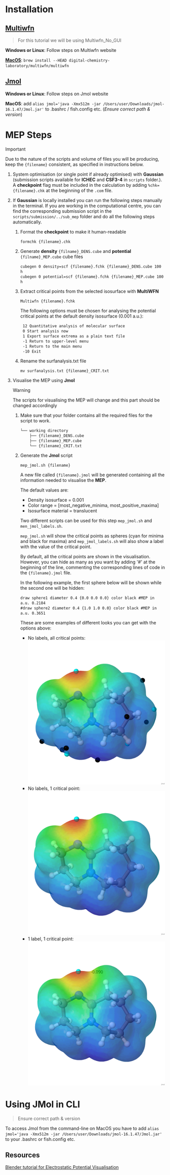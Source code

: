 # Installation

## [Multiwfn](http://sobereva.com/multiwfn/)
> For this tutorial we will be using Multiwfn_No_GUI

**Windows or Linux**: Follow steps on Multiwfn website

[**MacOS**](https://github.com/digital-chemistry-laboratory/multiwfn-mac-build): ```brew install --HEAD digital-chemistry-laboratory/multiwfn/multiwfn```

## [Jmol](https://jmol.sourceforge.net/)

**Windows or Linux**: Follow steps on Jmol website

**MacOS**: add ```alias jmol='java -Xmx512m -jar /Users/user/Downloads/jmol-16.1.47/Jmol.jar'``` to .bashrc / fish.config etc. (*Ensure correct path & version*)

# MEP Steps

> [!IMPORTANT]  
> Due to the nature of the scripts and volume of files you will be producing, keep the `{filename}` consistent, as specified in instructions below.

1. System optimisation (or single point if already optimised) with **Gaussian** (submission scripts available for **ICHEC** and **CSF3-4** in `scripts` folder.).
A **checkpoint** flag must be included in the calculation by adding `%chk={filename}.chk` at the beginning of the `.com` file.
2. If **Gaussian** is locally installed you can run the following steps manually in the terminal. 
If you are working in the computational centre, you can find the corresponding submission script in the `scripts/submission/../sub_mep` folder and do all the following steps automatically.

    1. Format the **checkpoint** to make it human-readable 

        ```{shell}
        formchk {filename}.chk
        ```

    2. Generate **density** `{filname}_DENS.cube` and **potential** `{filname}_MEP.cube` cube files

        ```{shell}
        cubegen 0 density=scf {filename}.fchk {filename}_DENS.cube 100 h
        cubegen 0 potential=scf {filename}.fchk {filename}_MEP.cube 100 h
        ```

    3. Extract critical points from the selected isosurface with **MultiWFN**

        ```{shell}
        Multiwfn {filename}.fchk
        ```

        The following options must be chosen for analysing the potential critical points at the default density isosurface (0.001 a.u.):

        ```
         12 Quantitative analysis of molecular surface
         0 Start analysis now
         1 Export surface extrema as a plain text file
         -1 Return to upper-level menu
         -1 Return to the main menu
         -10 Exit
        ```

    4. Rename the surfanalysis.txt file
    
        ```{shell}
        mv surfanalysis.txt {filename}_CRIT.txt
        ```

3. Visualise the MEP using **Jmol**

    > [!WARNING]  
    > The scripts for visualising the MEP will change and this part should be changed accordingly

    1. Make sure that your folder contains all the required files for the script to work.
        ```
        └── working directory 
            ├── {filename}_DENS.cube
            ├── {filename}_MEP.cube
            └── {filename}_CRIT.txt
        ```
    2. Generate the **Jmol** script

        ```shell
        mep_jmol.sh {filename}
        ```

        A new file called `{filename}.jmol` will be generated containing all the information needed to visualise the **MEP**.
        
        The default values are:
        - Density isosurface = 0.001
        - Color range = [most_negative_minima, most_positive_maxima]
        - Isosurface material = translucent

        Two different scripts can be used for this step `mep_jmol.sh` and `men_jmol_labels.sh`.

        `mep_jmol.sh` will show the critical points as spheres (cyan for minima and black for maxima) and `mep_jmol_labels.sh` will also show a label with the value of the critical point.

        By default, all the critical points are shown in the visualisation. 
        However, you can hide as many as you want by adding '#' at the beginning of the line, commenting the corresponding lines of code in the `{filename}.jmol` file. 

        In the following example, the first sphere below will be shown while the second one will be hidden:

        ```shell
        draw sphere1 diameter 0.4 {0.0 0.0 0.0} color black #MEP in a.u. 0.2184
        #draw sphere2 diameter 0.4 {1.0 1.0 0.0} color black #MEP in a.u. 0.3651
        ```

        These are some examples of different looks you can get with the options above:

        - No labels, all critical points:
        ![no_labels_all](./figures/mep_all_sphere.png)
        - No labels, 1 critical point:
        ![no_labels_all](./figures/mep_1_sphere.png)
        - 1 label, 1 critical point:
        ![no_labels_all](./figures/mep_1_label.png)

# Using JMol in CLI
> Ensure correct path & version

To access Jmol from the command-line on MacOS you have to add ```alias jmol='java -Xmx512m -jar /Users/user/Downloads/jmol-16.1.47/Jmol.jar'``` to your .bashrc or fish.config etc.

## Resources

[Blender tutorial for Electrostatic Potential Visualisation](https://blog.hartleygroup.org/2016/02/22/visualizing-molecular-isosurfaces-mos-etc-in-blender/)